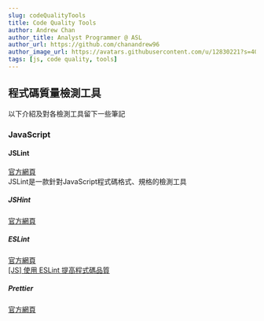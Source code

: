 ```yaml
---
slug: codeQualityTools
title: Code Quality Tools  
author: Andrew Chan
author_title: Analyst Programmer @ ASL
author_url: https://github.com/chanandrew96
author_image_url: https://avatars.githubusercontent.com/u/12830221?s=400&v=4
tags: [js, code quality, tools]
---
```


## 程式碼質量檢測工具  
以下介紹及對各檢測工具留下一些筆記  

### JavaScript
#### JSLint  
[官方網頁](https://www.jslint.com/)  
JSLint是一款針對JavaScript程式碼格式、規格的檢測工具  

##### JSHint  
[官方網頁](https://jshint.com/)  


##### ESLint  
[官方網頁](https://eslint.org/)  
[[JS] 使用 ESLint 提高程式碼品質](https://larrylu.blog/improve-code-quality-using-eslint-742cf1f384f1)

##### Prettier  
[官方網頁](https://prettier.io/)  
